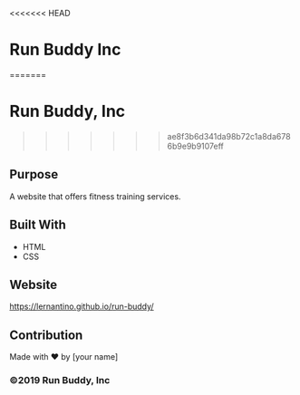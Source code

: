 <<<<<<< HEAD
# Run Buddy Inc
=======
# Run Buddy, Inc
>>>>>>> ae8f3b6d341da98b72c1a8da6786b9e9b9107eff

## Purpose
A website that offers fitness training services. 

## Built With
* HTML
* CSS

## Website
https://lernantino.github.io/run-buddy/

## Contribution
Made with ❤️ by [your name]

### ©️2019 Run Buddy, Inc 
